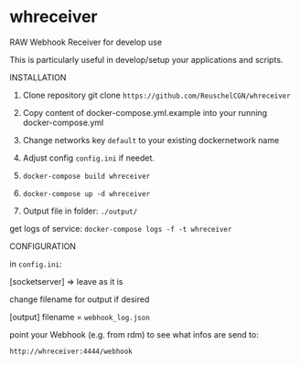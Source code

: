 # whreceiver
RAW Webhook Receiver for develop use

This is particularly useful in develop/setup your applications and scripts.

INSTALLATION

1. Clone repository git clone `https://github.com/ReuschelCGN/whreceiver`
2. Copy content of docker-compose.yml.example into your running docker-compose.yml
3. Change networks key `default` to your existing dockernetwork name
3. Adjust config `config.ini` if needet.
4. `docker-compose build whreceiver`
5. `docker-compose up -d whreceiver`

6. Output file in folder: `./output/`

get logs of service:
`docker-compose logs -f -t whreceiver`

CONFIGURATION

in `config.ini`:

[socketserver] => leave as it is

change filename for output if desired

[output] filename = `webhook_log.json`

point your Webhook (e.g. from rdm) to see what infos are send to:

`http://whreceiver:4444/webhook`
